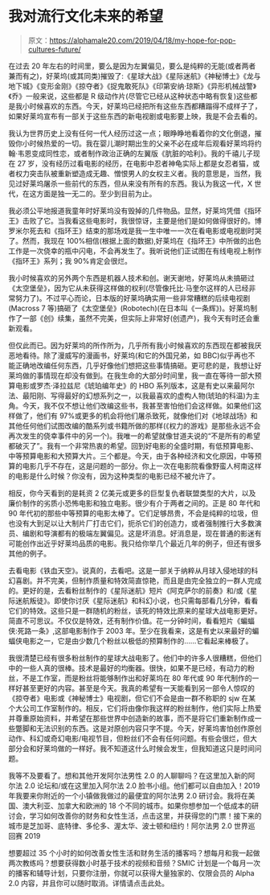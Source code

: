 # 我对流行文化未来的希望

> 原文：<https://alphamale20.com/2019/04/18/my-hope-for-pop-cultures-future/>

在过去 20 年左右的时间里，要么是因为左翼偏见，要么是纯粹的无能(或者两者兼而有之)，好莱坞(或其同类)摧毁了:《星球大战》《星际迷航》《神秘博士》《龙与地下城》《变形金刚》《掠夺者》《捉鬼敢死队》《印第安纳·琼斯》《异形机械战警》《乔》一般来说，这些都是 R 级动作片(尽管它已经从这种状态中略有恢复)这些都是我小时候喜欢的东西。今天，好莱坞已经把所有这些东西都糟蹋得不成样子了，如果好莱坞宣布有一部关于这些东西的新电视剧或电影要上映，我是不会去看的。

我认为世界历史上没有任何一代人经历过这一点；眼睁睁地看着你的文化倒退，摧毁你小时候热爱的一切。我在婴儿潮时期出生的父亲不必在成年后观看好莱坞将约翰·韦恩变成同性恋，或者制作政治正确的左翼版《肮脏的哈利》。我的千禧儿子现在 27 岁，没有经历过看电影的经历，在电影中忍者神龟实际上都是女忍者猫，或者权力突击队被重新塑造成无趣、憎恨男人的女权主义者。我的意思是，当然，我见过好莱坞屠杀一些前代的东西，但从来没有所有的东西。我认为我这一代，X 世代，在这方面是独一无二的。至少到目前为止。

我必须公平地报道我童年时好莱坞没有毁掉的几件物品。显然，好莱坞凭借《指环王》击败了它。当我看这些电影时，我很惊讶，主要是他们是如何做得很好的。博罗米尔死去和《指环王》结束的那场戏是我一生中唯一一次在看电影或电视剧时哭了。然而，我现在 100%相信(根据上面的数据),好莱坞在《指环王》中所做的出色工作是一次侥幸的瓶中闪电，不会再发生了。我听说他们正试图在有线电视上制作《指环王》系列；我 90%肯定会很烂。

我小时候喜欢的另外两个东西是机器人技术和创。谢天谢地，好莱坞从未搞砸过《太空堡垒》，因为它从未获得这样做的权利(尽管像托比·马奎尔这样的人已经非常努力了)。不过平心而论，日本版的好莱坞确实用一些非常糟糕的后续电视剧(Macross 7 等)搞砸了《太空堡垒》(Robotech)(在日本叫《一条辉》)。好莱坞制作了一部《创》续集，虽然不完美，但实际上非常好(创遗产)，我今天有时还会重新观看。

但仅此而已。因为好莱坞的所作所为，几乎所有我小时候喜欢的东西现在都被我厌恶地看待。除了漫威写的漫画书，好莱坞(和它的外国兄弟，如 BBC)似乎再也不能正确地改编任何东西，几乎好像他们想把这些事情搞砸。更可悲的是，我想让好莱坞做的事情现在却没有做到。在我生命的大部分时间里，我一直在等待一部大预算电影或罗杰·泽拉兹尼《琥珀编年史》的 HBO 系列版本，这是有史以来最阿尔法、最阳刚、写得最好的幻想系列之一，以我最喜欢的虚构人物(琥珀的科温)为主角。今天，我不仅不想让他们改编这些书，我甚至害怕他们会这样做。如果他们这样做了，他们有 97%或更多的机会将他们屠杀致死，就像他们对《地球战场》和其他任何他们试图改编的酷系列或书籍所做的那样(《权力的游戏》是那些永远不会再次发生的侥幸事件中的另一个)。我唯一的希望就像甘道夫说的“不是所有的希望都破灭了”。我有一个非常热衷的希望。回到好电影的全盛时期，有低预算电影、中等预算电影和大预算大片。三个都是。今天，由于各种经济和文化原因，中等预算的电影几乎不存在，这是问题的一部分。你上一次在电影院看像野蛮人柯南这样的电影是什么时候？你没有，因为这种类型的电影已经不被允许了。

相反，你今天看到的是耗资 2 亿美元或更多的巨型复仇者联盟类型的大片，以及廉价制作的劣质小恐怖电影和独立电影。很少有介于两者之间的。正是 80 年代和 90 年代初的那些中等预算的电影太棒了。它们足够昂贵，不会是纯粹的垃圾，但也没有大到足以让大制片厂打击它们，扼杀它们的创造力，或者强制推行大多数演员、编剧和导演都有的极端左翼偏见。这是坏消息。好消息是，现在普通的影迷有可能创作出近乎好莱坞品质的电影。我只给你举几个最近几年的例子，但还有很多其他的例子。

去看电影《铁血天空》。说真的，去看吧。这是一部关于纳粹从月球入侵地球的科幻喜剧。并不完美，但制作质量和特效简直惊艳，而且是由完全独立的一群人完成的。更好的是，去看粉丝制作的《星际迷航》短片《阿克萨尔的前奏》和/或《星际迷航叛徒》。即使你讨厌《星际迷航》和科幻小说，也只需每部看几分钟，看看它们的特效。这些只是一群随机的粉丝，该死的特效比原来的星球大战电影更好。简直不可思议。不仅仅是特效，还有制作价值。花一分钟时间，看看短片《蝙蝠侠:死路一条》,这部电影制作于 2003 年。至少在我看来，这是有史以来最好的蝙蝠侠电影之一，它是由少数几个粉丝以极低的预算制作的……它看起来棒极了。

我很清楚已经有很多粉丝制作的星球大战电影了。他们中的许多人很糟糕，但他们中的一些人真的很棒。技术是最好的均衡器。很快，如果不是已经，有动力的粉丝，不是工作室，而是粉丝将能够制作出和好莱坞在 80 年代或 90 年代制作的一样好甚至更好的内容。甚至是今天。我真的希望有一天能看到另一部令人惊叹的《掠夺者》电影或《神秘博士》电视剧，但它们不会是由一群不称职的 sjw 在某个大公司工作室制作的。相反，它们将由像你我这样的粉丝制作，他们实际上热爱并尊重原始资料，并希望在那些世界中创造新的故事，而不是将它们重新制作成一些蹩脚和无法识别的东西。这是对原创内容只字不提。今天，好莱坞害怕创作原创动作、科幻或奇幻电影/电视节目，但粉丝们不会有任何问题。有些会很烂，但大部分会和好莱坞做的一样好。我不知道这什么时候会发生，但我知道这只是时间问题。

我等不及要看了。想和其他开发阿尔法男性 2.0 的人聊聊吗？在这里加入新的阿尔法 2.0 论坛和/或在这里加入阿尔法 2.0 脸书小组。他们都可以自由加入！2019 年我要来你附近的一个小镇做我做过的最便宜的阿尔法男 2.0 研讨会。我将在美国、澳大利亚、加拿大和欧洲的 18 个不同的城市。如果你想参加一个低成本的研讨会，学习如何改善你的财务和女性生活，点击这里，并获得您的门票！接下来的城市是芝加哥、底特律、多伦多、渥太华、波士顿和纽约！阿尔法男 2.0 世界巡回赛 2019

想要超过 35 个小时的如何改善女性生活和财务生活的播客吗？想每月和我一起做两次教练吗？想要获得数小时基于技术的视频和音频？SMIC 计划是一个每月一次的播客和辅导计划，只要你注册，你就可以获得大量独家的、仅限会员的 Alpha 2.0 内容，并且你可以随时取消。详情请点击此处。
